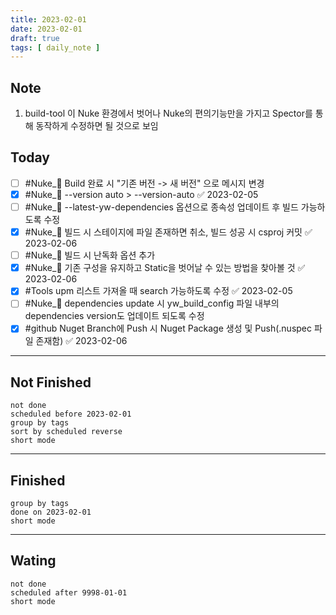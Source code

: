 ```yaml
---
title: 2023-02-01
date: 2023-02-01
draft: true
tags: [ daily_note ]
---
```


## Note
1. build-tool 이 Nuke 환경에서 벗어나 Nuke의 편의기능만을 가지고 Spector를 통해 동작하게 수정하면 될 것으로 보임
 

## Today
- [ ] #Nuke_🚀 Build 완료 시 "기존 버전 -> 새 버전" 으로 메시지 변경
- [x] #Nuke_🚀 --version auto > --version-auto ✅ 2023-02-05
- [ ] #Nuke_🚀 --latest-yw-dependencies 옵션으로 종속성 업데이트 후 빌드 가능하도록 수정
- [x] #Nuke_🚀 빌드 시 스테이지에 파일 존재하면 취소, 빌드 성공 시 csproj 커밋 ✅ 2023-02-06
- [ ] #Nuke_🚀 빌드 시 난독화 옵션 추가
- [x] #Nuke_🚀 기존 구성을 유지하고 Static을 벗어날 수 있는 방법을 찾아볼 것 ✅ 2023-02-06
- [x] #Tools upm 리스트 가져올 때 search 가능하도록 수정 ✅ 2023-02-05
- [ ] #Nuke_🚀 dependencies update 시 yw_build_config 파일 내부의 dependencies version도 업데이트 되도록 수정
- [x] #github Nuget Branch에 Push 시 Nuget Package 생성 및 Push(.nuspec 파일 존재함) ✅ 2023-02-06

---
## Not Finished
```tasks
not done
scheduled before 2023-02-01
group by tags
sort by scheduled reverse
short mode
```
---
## Finished
```tasks
group by tags
done on 2023-02-01
short mode
```
---
## Wating
```tasks
not done
scheduled after 9998-01-01
short mode
```
